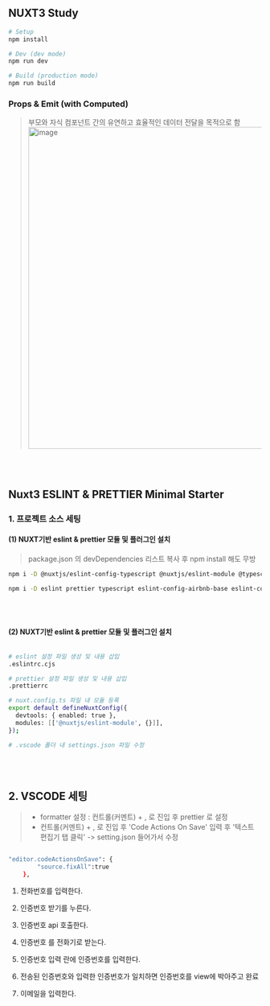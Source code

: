 ## NUXT3 Study

```bash
# Setup
npm install

# Dev (dev mode)
npm run dev

# Build (production mode)
npm run build
```

### Props & Emit (with Computed)

> 부모와 자식 컴포넌트 간의 유연하고 효율적인 데이터 전달을 목적으로 함
> <img width="640" alt="image" src="https://github.com/anttto/nuxt_init/assets/57241573/bc5190ed-7060-4fda-b5a4-9887e313b778">

<br></br>

## Nuxt3 ESLINT & PRETTIER Minimal Starter

### 1. 프로젝트 소스 세팅

#### (1) NUXT기반 eslint & prettier 모듈 및 플러그인 설치

> package.json 의 devDependencies 리스트 복사 후 npm install 해도 무방

```bash
npm i -D @nuxtjs/eslint-config-typescript @nuxtjs/eslint-module @typescript-eslint/eslint-plugin @typescript-eslint/parser
```

```bash
npm i -D eslint prettier typescript eslint-config-airbnb-base eslint-config-prettier eslint-plugin-nuxt eslint-plugin-prettier eslint-plugin-vue
```

<br></br>

#### (2) NUXT기반 eslint & prettier 모듈 및 플러그인 설치

```bash

# eslint 설정 파일 생성 및 내용 삽입
.eslintrc.cjs

# prettier 설정 파일 생성 및 내용 삽입
.prettierrc

# nuxt.config.ts 파일 내 모듈 등록
export default defineNuxtConfig({
  devtools: { enabled: true },
  modules: [['@nuxtjs/eslint-module', {}]],
});

# .vscode 폴더 내 settings.json 파일 수정

```

<br></br>

## 2. VSCODE 세팅

> - formatter 설정 : 컨트롤(커멘트) + , 로 진입 후 prettier 로 설정
> - 컨트롤(커멘트) + , 로 진입 후 'Code Actions On Save' 입력 후 '텍스트 편집기 탭 클릭' -> setting.json 들어가서 수정

```bash

"editor.codeActionsOnSave": {
        "source.fixAll":true
    },

```

1. 전화번호를 입력한다.
2. 인증번호 받기를 누른다.
3. 인증번호 api 호출한다.
4. 인증번호 를 전화기로 받는다.
5. 인증번호 입력 란에 인증번호를 입력한다.
6. 전송된 인증번호와 입력한 인증번호가 일치하면 인증번호를 view에 박아주고 완료

7. 이메일을 입력한다.
